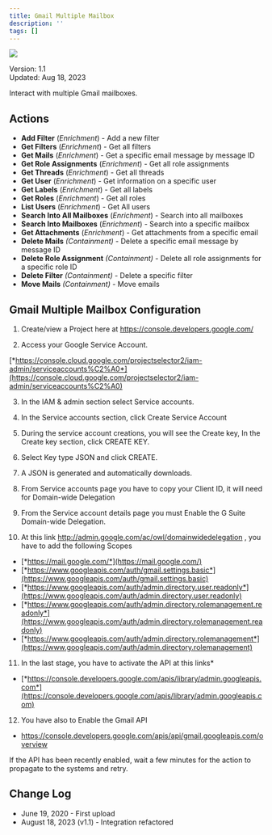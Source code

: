 ```yaml
---
title: Gmail Multiple Mailbox
description: ''
tags: []
---
```


![](/img/platform-services/automation-service/app-central/logos/gmail-multiple-mailbox.png)

Version: 1.1  
Updated: Aug 18, 2023

Interact with multiple Gmail mailboxes.

## Actions

* **Add Filter** (*Enrichment*) - Add a new filter
* **Get Filters** (*Enrichment*) - Get all filters
* **Get Mails** (*Enrichment*) - Get a specific email message by message ID
* **Get Role Assignments** (*Enrichment*) - Get all role assignments
* **Get Threads** (*Enrichment*) - Get all threads
* **Get User** (*Enrichment*) - Get information on a specific user
* **Get Labels** (*Enrichment*) - Get all labels
* **Get Roles** (*Enrichment*) - Get all roles
* **List Users** (*Enrichment*) - Get All users
* **Search Into All Mailboxes** (*Enrichment*) - Search into all mailboxes
* **Search Into Mailboxes** (*Enrichment*) - Search into a specific mailbox
* **Get Attachments** (*Enrichment*) - Get attachments from a specific email
* **Delete Mails** *(Containment)* - Delete a specific email message by message ID
* **Delete Role Assignment** *(Containment)* - Delete all role assignments for a specific role ID
* **Delete Filter** *(Containment)* - Delete a specific filter
* **Move Mails** *(Containment)* - Move emails

## Gmail Multiple Mailbox Configuration

1) Create/view a Project here at <https://console.developers.google.com/>

2) Access your Google Service Account.

[*https://console.cloud.google.com/projectselector2/iam-admin/serviceaccounts%C2%A0*](https://console.cloud.google.com/projectselector2/iam-admin/serviceaccounts%C2%A0)

3) In the IAM & admin section select Service accounts.

4) In the Service accounts section, click Create Service Account

5) During the service account creations, you will see the Create key, In the Create key section, click CREATE KEY.

6) Select Key type JSON and click CREATE.

7) A JSON is generated and automatically downloads.

8) From Service accounts page you have to copy your Client ID, it will need for Domain-wide Delegation

9) From the Service account details page you must Enable the G Suite Domain-wide Delegation.

10) At this link <http://admin.google.com/ac/owl/domainwidedelegation> , you have to add the following Scopes

* [*https://mail.google.com/*](https://mail.google.com/)
* [*https://www.googleapis.com/auth/gmail.settings.basic*](https://www.googleapis.com/auth/gmail.settings.basic)
* [*https://www.googleapis.com/auth/admin.directory.user.readonly*](https://www.googleapis.com/auth/admin.directory.user.readonly)
* [*https://www.googleapis.com/auth/admin.directory.rolemanagement.readonly*](https://www.googleapis.com/auth/admin.directory.rolemanagement.readonly)
* [*https://www.googleapis.com/auth/admin.directory.rolemanagement*](https://www.googleapis.com/auth/admin.directory.rolemanagement)

11) In the last stage, you have to activate the API at this links*

* [*https://console.developers.google.com/apis/library/admin.googleapis.com*](https://console.developers.google.com/apis/library/admin.googleapis.com)

12) You have also to Enable the Gmail API

* <https://console.developers.google.com/apis/api/gmail.googleapis.com/overview>

If the API has been recently enabled, wait a few minutes for the action to propagate to the systems and retry.

## Change Log

* June 19, 2020 - First upload
* August 18, 2023 (v1.1) - Integration refactored
